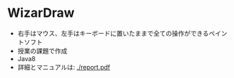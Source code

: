 # WizarDraw
- 右手はマウス、左手はキーボードに置いたままで全ての操作ができるペイントソフト
- 授業の課題で作成
- Java8
- 詳細とマニュアルは: [./report.pdf](./report.pdf)
